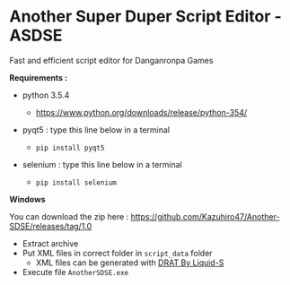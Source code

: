 # Another Super Duper Script Editor - ASDSE

Fast and efficient script editor for Danganronpa Games

**Requirements :**

- python 3.5.4
    - https://www.python.org/downloads/release/python-354/
    
- pyqt5 : type this line below in a terminal
    - `pip install pyqt5`
    
- selenium : type this line below in a terminal
    - `pip install selenium`

**Windows**

You can download the zip here : https://github.com/Kazuhiro47/Another-SDSE/releases/tag/1.0

- Extract archive
- Put XML files in correct folder in `script_data` folder
    - XML files can be generated with [DRAT By Liquid-S](https://github.com/Liquid-S/Danganronpa-Another-Tool)
- Execute file `AnotherSDSE.exe`
